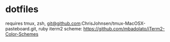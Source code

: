 dotfiles  
==========


requires tmux, zsh, git@github.com:ChrisJohnsen/tmux-MacOSX-pasteboard.git, ruby
iterm2 scheme: https://github.com/mbadolato/iTerm2-Color-Schemes
